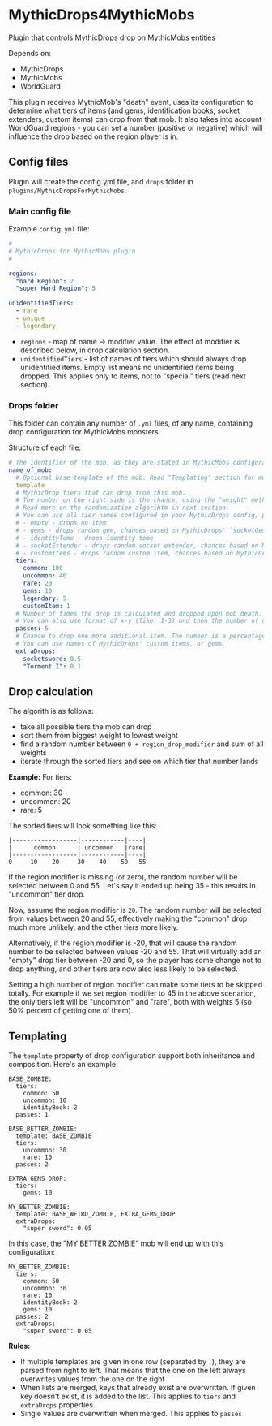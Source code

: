 # MythicDrops4MythicMobs
Plugin that controls MythicDrops drop on MythicMobs entities

Depends on:
- MythicDrops
- MythicMobs
- WorldGuard

This plugin receives MythicMob's "death" event, uses its configuration to determine what tiers of items (and gems, identification books, socket extenders, custom items) can drop from that mob.
It also takes into account WorldGuard regions - you can set a number (positive or negative) which will influence the drop based on the region player is in.

## Config files
Plugin will create the config.yml file, and `drops` folder in `plugins/MythicDropsForMythicMobs`.

### Main config file

Example  `config.yml` file:
```yml
#
# MythicDrops for MythicMobs plugin
#

regions:
  "hard Region": 2
  "super Hard Region": 5

unidentifiedTiers:
  - rare
  - unique
  - legendary
```

- `regions` - map of name -> modifier value. The effect of modifier is described below, in drop calculation section.
- `unidentifiedTiers` - list of names of tiers which should always drop unidentified items. Empty list means no unidentified items being dropped. This applies only to items, not to "special" tiers (read next section).

### Drops folder

This folder can contain any number of `.yml` files, of any name, containing drop configuration for MythicMobs monsters.

Structure of each file:
```yml
# The identifier of the mob, as they are stated in MythicMobs configuration
name_of_mob:
  # Optional base template of the mob. Read "Templating" section for more information.
  template
  # MythicDrop tiers that can drop from this mob.
  # The number on the right side is the chance, using the "weight" method (the higher the number the bigger the chance)
  # Read more on the randomization algorihtm in next section.
  # You can use all tier names configured in your MythicDrops config, plus these "special" tiers:
  # - empty - drops no item
  # - gems - drops random gem, chances based on MythicDrops' `socketGems.yml`
  # - identityTome - drops identity tome
  # - socketExtender - drops random socket extender, chances based on MythicDrops' `socket-extender-types` property in `socketTypes.yml`
  # - customItems - drops random custom item, chances based on MythicDrops' `customItems.yml`
  tiers:
    common: 100
    uncommon: 40
    rare: 20
    gems: 10
    legendary: 5
    customItem: 1
  # Number of times the drop is calculated and dropped upon mob death.
  # You can also use format of x-y (like: 1-3) and then the number of droped items will vary between 1 to 3 items
  passes: 5
  # Chance to drop one more additional item. The number is a percentage chance.
  # You can use names of MythicDrops' custom items, or gems.
  extraDrops:
    socketsword: 0.5
    "Torment I": 0.1
```

## Drop calculation

The algorith is as follows:
- take all possible tiers the mob can drop
- sort them from biggest weight to lowest weight
- find a random number between `0 + region_drop_modifier` and sum of all weights
- iterate through the sorted tiers and see on which tier that number lands

**Example:**
For tiers:
- common: 30
- uncommon: 20
- rare: 5

The sorted tiers will look something like this:
```
|------------------|------------|----|
|      common      | uncommon   |rare|
|------------------|------------|----|
0     10    20     30    40    50   55
```

If the region modifier is missing (or zero), the random number will be selected between 0 and 55.
Let's say it ended up being 35 - this results in "uncommon" tier drop.

Now, assume the region modifier is `20`. The random number will be selected from values between 20 and 55, effectively making the "common" drop much more unlikely, and the other tiers more likely.

Alternatively, if the region modifier is -20, that will cause the random number to be selected between values -20 and 55. That will virtually add an "empty" drop tier between -20 and 0, so the player has some change not to drop anything, and other tiers are now also less likely to be selected.

Setting a high number of region modifier can make some tiers to be skipped totally. For example if we set region modifier to 45 in the above scenarion, the only tiers left will be "uncommon" and "rare", both with weights 5 (so 50% percent of getting one of them).

## Templating

The `template` property of drop configuration support both inheritance and composition. Here's an example:
```
BASE_ZOMBIE:
  tiers:
    common: 50
    uncommon: 10
    identityBook: 2
  passes: 1

BASE_BETTER_ZOMBIE:
  template: BASE_ZOMBIE
  tiers:
    uncommon: 30
    rare: 10
  passes: 2

EXTRA_GEMS_DROP:
  tiers:
    gems: 10

MY_BETTER_ZOMBIE:
  template: BASE_WEIRD_ZOMBIE, EXTRA_GEMS_DROP
  extraDrops:
    "super sword": 0.05
```

In this case, the "MY BETTER ZOMBIE" mob will end up with this configuration:
```
MY_BETTER_ZOMBIE:
  tiers:
    common: 50
    uncommon: 30
    rare: 10
    identityBook: 2
    gems: 10
  passes: 2
  extraDrops:
    "super sword": 0.05
```

**Rules:**
- If multiple templates are given in one row (separated by `,`), they are parsed from right to left. That means that the one on the left always overwrites values from the one on the right
- When lists are merged, keys that already exist are overwritten. If given key doesn't exist, it is added to the list. This applies to `tiers` and `extraDrops` properties.
- Single values are overwritten when merged. This applies to `passes`
